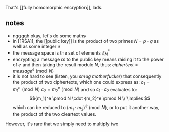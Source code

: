 That's [[fully homomorphic encryption]], lads.

## notes
- nggggh okay, let's do some maths
- in [[RSA]], the [[public key]] is the product of two primes $N = p \cdot q$  as well as some integer $e$
- the message space is the set of elements $\mathbb{Z}^*_N$
- encrypting a message $m$ to the public key means raising it to the power of $e$ and then taking the result modulo $N$, thus: $ciphertext = message^e \pmod N$
- it is not hard to see (listen, you _smug motherfucker_) that consequently the product of two ciphertexts, which one could express as:
$c_1 = {m_1}^e \pmod N$
$c_2 ={m_2}^e \pmod N$
and so $c_1 \cdot c_2$ evaluates to:
$${m_1}^e \pmod N \cdot {m_2}^e \pmod N
\\
\implies 
$$ which can be reduced to $({m_1} \cdot {m_2})^e \pmod N$, or to put it another way, the product of the two cleartext values.

However, it's rare that we simply need to multiply two 

